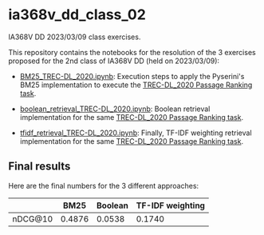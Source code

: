 # ia368v_dd_class_02
IA368V DD 2023/03/09 class exercises.

This repository contains the notebooks for the resolution of the 3 exercises proposed for the 2nd class of IA368V DD (held on 2023/03/09):

* [BM25_TREC-DL_2020.ipynb](BM25_TREC-DL_2020.ipynb): Execution steps to apply the Pyserini's BM25 implementation to execute the [TREC-DL_2020 Passage Ranking task](https://microsoft.github.io/msmarco/TREC-Deep-Learning-2020.html#passage-ranking-task).

* [boolean_retrieval_TREC-DL_2020.ipynb](boolean_retrieval_TREC-DL_2020.ipynb): Boolean retrieval implementation for the same [TREC-DL_2020 Passage Ranking task](https://microsoft.github.io/msmarco/TREC-Deep-Learning-2020.html#passage-ranking-task).

* [tfidf_retrieval_TREC-DL_2020.ipynb](tfidf_retrieval_TREC-DL_2020.ipynb): Finally, TF-IDF weighting retrieval implementation for the same [TREC-DL_2020 Passage Ranking task](https://microsoft.github.io/msmarco/TREC-Deep-Learning-2020.html#passage-ranking-task).


## Final results

Here are the final numbers for the 3 different approaches:

|         | BM25   | Boolean | TF-IDF weighting |
|---------|--------|---------|------------------|
| nDCG@10 | 0.4876 | 0.0538  | 0.1740 |


